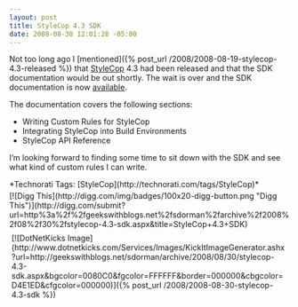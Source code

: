 ```yaml
---
layout: post
title: StyleCop 4.3 SDK
date: 2008-08-30 12:01:28 -05:00
---
```


Not too long ago I [mentioned]({% post_url /2008/2008-08-19-stylecop-4.3-released %}) that [StyleCop](http://code.msdn.microsoft.com/sourceanalysis) 4.3 had been released and that the SDK documentation would be out shortly. The wait is over and the SDK documentation is now [available](https://code.msdn.microsoft.com/Release/ProjectReleases.aspx?ProjectName=sourceanalysis&ReleaseId=1425).

The documentation covers the following sections:

*   Writing Custom Rules for StyleCop
*   Integrating StyleCop into Build Environments
*   StyleCop API Reference  

I’m looking forward to finding some time to sit down with the SDK and see what kind of custom rules I can write.
  <div style="padding-bottom: 0px; margin: 0px; padding-left: 0px; padding-right: 0px; display: inline; float: none; padding-top: 0px" id="scid:0767317B-992E-4b12-91E0-4F059A8CECA8:b3d41615-ee55-4c56-880c-5282139d310c" class="wlWriterSmartContent">*Technorati Tags: [StyleCop](http://technorati.com/tags/StyleCop)*</div><div class="wlWriterHeaderFooter" style="text-align:left; margin:0px; padding:4px 0px 4px 0px;">[![Digg This](http://digg.com/img/badges/100x20-digg-button.png "Digg This")](http://digg.com/submit?url=http%3a%2f%2fgeekswithblogs.net%2fsdorman%2farchive%2f2008%2f08%2f30%2fstylecop-4.3-sdk.aspx&title=StyleCop+4.3+SDK)</div><div class="wlWriterHeaderFooter" style="text-align:left; margin:0px; padding:4px 4px 4px 4px;">[![DotNetKicks Image](http://www.dotnetkicks.com/Services/Images/KickItImageGenerator.ashx?url=http://geekswithblogs.net/sdorman/archive/2008/08/30/stylecop-4.3-sdk.aspx&bgcolor=0080C0&fgcolor=FFFFFF&border=000000&cbgcolor=D4E1ED&cfgcolor=000000)]({% post_url /2008/2008-08-30-stylecop-4.3-sdk %})</div>
